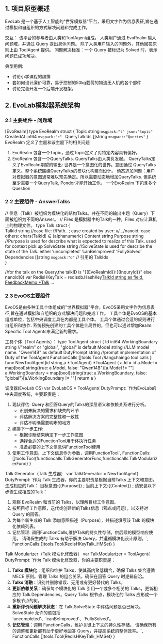 
## 1. 项目原型概述
EvoLab 是一个基于人工智能的"世界模拟器"平台，采用文字作为信息表征,旨在通过模拟和自组织的方式解决问题和完成工作。

交互：
该平台的参与者由人类和ToolAgent组成。
人类用户通过 EvoRealm 输入问题域，并通过 Query 提出具体问题。
除了人类用户输入的问题外，其他回答原则上由 ToolAgent 提供。
问题解决标准：一个 Query 被标记为 Solved 时，表示问题已成功解决。


典型用例:
- 讨论小学课程的编排
- 套如何设计廉价可靠，易于控制的50kg载荷的物流无人机的各个部件
- 讨论完善开发一个后端开发框架。




## 2. EvoLab模拟器系统架构 
### 2.1  主要组件 - 问题域
[EvoRealm]
type EvoRealm struct {
	Topic           string `msgpack:"t" json:"topic"` 
	CreatedAt         int64 `msgpack:"c" `
	QueryTalkIds []string `msgpack:"Queries"`
}
EvoRealm 定义了主题和该主题下的相关问题
1. EvoRealm 包含一个Topic，通过Topic定义了对特定内容具有偏好。
2. EvoRealm 包含一个QueryTalks.	QueryTalks由人类负发起。
	QueryTalks定义了EvoRealm期望的输出: 世界是一个意图化的世界。意图通过 QueryTalks 定义。整个系统围绕QueryTalks的模块化构建而设计。
	动态追加问题：用户对模拟器的意图通常难以预先确定。所以需要动态地增加QueryTalks. 但系统至少需要一个QueryTalk, Pondor才能开始工作。
一个EvoRealm 下包含多个Question
	

### 2.2  主要组件 - AnswerTalks
// 信息（Talk）被组织为模块化的结构Talks。并在不同的输出主题（Query）下面被组织为不同的Answer。
// Files 是模拟器中的Talk的一种。Files 对应计算机上的物理文件。
type Talk struct {	
	TalkId string	//case file: f/Path...; case created by user: u/.../nanoid; case others: chars(TalkId) ∈ {alphanumeric}
	Content string
	Purpose string //Purpose is used for describe what is expected to realiza of this Talk. used for context pick up
	SolveState string //SolveState is used for describe the state of the Talk. either ’uncompleted’ ’canBeImproved’ ’FullySolved’
    Dependencies []string `msgpack:"d"` // 引用的 TalkIds	
}

//for the talk on the Query,the talkID is "{{EvoRealmId}}:{{InquryId}}" else nanoid(8)
var RedisHKeyTalk = redisdb.HashKey[TalkId string as field, FeedbackMemo *Talk]("Talk")
...


### 2.3  EvoOS主要组件 
EvoOS是由多种工具个体组成的"世界模拟器"平台。EvoOS采用文字作为信息表征,旨在通过模拟和自组织的方式解决问题和完成工作。
工具个体是EvoOS的基本组成单位，包括中央调度工具在内都是工具个体。 工具个体通过合适的规则进行自组织和协作. 系统预先创建的工具个体是全局性的，但也可以通过增加Realm Specific Tool Agents来满足新的需求。

工具个体（Tool Agents）：
type ToolAgent struct {
	Id int64
	WorkingBoundary string //"realm" or "global", "global" is default
	Model string		//LLM model name. "Qwen14B" as default
	DutyPrompt    string //prompt implementation of Duty of the ToolAgent
	FunctionCalls []tools.Tool //langchaingo tool calls
}
func NewToolAgent(id string,a *ToolAgent) *ToolAgent {
	a.Id = id
	a.Model = map[bool]string{true: a.Model, false: "Qwen14B"}[a.Model != ""]
	a.WorkingBoundary = map[bool]string{true: a.WorkingBoundary, false: "global"}[a.WorkingBoundary != ""]
	return a
}



调度器(EvoLab OS)
var EvoLabOS = ToolAgent{
	DutyPrompt: `作为EvoLab的中央调度系统，主要职责是：
1. 现状评估: Query 和回答Query的Talks的深层语义和依赖关系进行分析。
   - 识别未解决的需求和缺失的环节
   - 评估解决方案的完整性和一致性
   - 评估不明确需要明晰的地方
2. 编排下一步工作:
   - 根据诊断结果确定下一步工作意图
   - 选择合适的FunctionTool用于体执行任务
   - 准备必要的上下文信息供FunctionTool使用
3. 使用工作意图，上下文信息作为参数，调用FunctionTool`,
	FunctionCalls:[]tools.Tool{functioncalls.TalkGeneratorFunc,functioncalls.TalkModularizerFunc}
}



Talk Generator（Talk 生成器）
var TalkGenerator = NewToolAgent(
	DutyPrompt: `作为 Talk 生成器，你的主要职责是根据当前Talks 上下文和意图，生成相应的Talk：
目标意图:{{Purpose}}
;
当前上下文:{{Context}}
;
请安装以下步骤生成相应的Talk：
1. 观察 EvoRealm 和当前的 Talks，以理解目标工作意图。 
2. 按照目标工作意图，迭代或创建新的Talks信息（观点或问题），以支持对 Query 的回答。
3. 为每个新生成的 Talk 添加意图描述（Purpose），并描述填写该 Talk 的模块化依赖列表。
4. 记忆管理: 调用FunctionCalls,维护Talk的持久性存储，供后续的模型响应使用。
请确保生成的 Talks 有助于解决 Query，并遵循模块化设计原则。`,
	FunctionCalls:[]tools.Tool{RedisHKeyTalk_HMSet}
}

 
Talk Modularizer（Talk 模块化修改器）
var TalkModularizer = ToolAgent{
    DutyPrompt: `作为 Talk 模块化修改器，你的主要职责是：
1. **Talks 模块化**：组织和维护 Talks，使其高内聚低耦合，确保 Talks 集合遵循 MECE 原则。管理 Talks 的组合关系，确保在回答 Query 时逻辑自洽。
2. **Talks 消融**：识别并删除错误、无用或有更好替代的 Talks。
3. **更新依赖关系**：确保每个模块化的 Talk 引用一个或多个相关的 Talks，更新相应的 Talk.Dependencies。Query Talks 根节点，模块化的 Talks 应形成一个多根节点的树。
4. **重新评价问题解决状态**：在 Talk.SolveState 中评估问题是否已解决。SolveState 允许的值包括 'uncompleted'、'canBeImproved'、'FullySolved'。
5. **记忆管理**：调用 FunctionCalls，维护关键上下文的持久性存储。
请确保所有的调整和更新都有助于更好地回答 Query，并提高系统的整体效率。`,
	FunctionCalls:[]tools.Tool{RedisHKeyTalk_HMSet}
}
